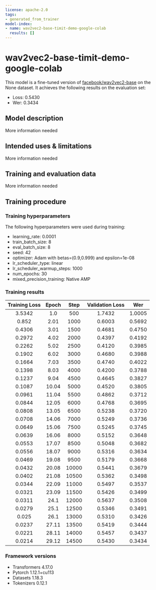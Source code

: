 ```yaml
---
license: apache-2.0
tags:
- generated_from_trainer
model-index:
- name: wav2vec2-base-timit-demo-google-colab
  results: []
---
```


<!-- This model card has been generated automatically according to the information the Trainer had access to. You
should probably proofread and complete it, then remove this comment. -->

# wav2vec2-base-timit-demo-google-colab

This model is a fine-tuned version of [facebook/wav2vec2-base](https://huggingface.co/facebook/wav2vec2-base) on the None dataset.
It achieves the following results on the evaluation set:
- Loss: 0.5430
- Wer: 0.3434

## Model description

More information needed

## Intended uses & limitations

More information needed

## Training and evaluation data

More information needed

## Training procedure

### Training hyperparameters

The following hyperparameters were used during training:
- learning_rate: 0.0001
- train_batch_size: 8
- eval_batch_size: 8
- seed: 42
- optimizer: Adam with betas=(0.9,0.999) and epsilon=1e-08
- lr_scheduler_type: linear
- lr_scheduler_warmup_steps: 1000
- num_epochs: 30
- mixed_precision_training: Native AMP

### Training results

| Training Loss | Epoch | Step  | Validation Loss | Wer    |
|:-------------:|:-----:|:-----:|:---------------:|:------:|
| 3.5342        | 1.0   | 500   | 1.7432          | 1.0005 |
| 0.852         | 2.01  | 1000  | 0.6003          | 0.5692 |
| 0.4306        | 3.01  | 1500  | 0.4681          | 0.4750 |
| 0.2972        | 4.02  | 2000  | 0.4397          | 0.4192 |
| 0.2262        | 5.02  | 2500  | 0.4120          | 0.3985 |
| 0.1902        | 6.02  | 3000  | 0.4680          | 0.3988 |
| 0.1664        | 7.03  | 3500  | 0.4740          | 0.4022 |
| 0.1398        | 8.03  | 4000  | 0.4200          | 0.3788 |
| 0.1237        | 9.04  | 4500  | 0.4645          | 0.3827 |
| 0.1087        | 10.04 | 5000  | 0.4520          | 0.3805 |
| 0.0961        | 11.04 | 5500  | 0.4862          | 0.3712 |
| 0.0844        | 12.05 | 6000  | 0.4768          | 0.3695 |
| 0.0808        | 13.05 | 6500  | 0.5238          | 0.3720 |
| 0.0708        | 14.06 | 7000  | 0.5249          | 0.3736 |
| 0.0649        | 15.06 | 7500  | 0.5245          | 0.3745 |
| 0.0639        | 16.06 | 8000  | 0.5152          | 0.3648 |
| 0.0553        | 17.07 | 8500  | 0.5048          | 0.3682 |
| 0.0556        | 18.07 | 9000  | 0.5316          | 0.3634 |
| 0.0469        | 19.08 | 9500  | 0.5179          | 0.3668 |
| 0.0432        | 20.08 | 10000 | 0.5441          | 0.3679 |
| 0.0402        | 21.08 | 10500 | 0.5362          | 0.3498 |
| 0.0344        | 22.09 | 11000 | 0.5497          | 0.3537 |
| 0.0321        | 23.09 | 11500 | 0.5426          | 0.3499 |
| 0.0311        | 24.1  | 12000 | 0.5637          | 0.3508 |
| 0.0279        | 25.1  | 12500 | 0.5346          | 0.3491 |
| 0.025         | 26.1  | 13000 | 0.5310          | 0.3426 |
| 0.0237        | 27.11 | 13500 | 0.5419          | 0.3444 |
| 0.0221        | 28.11 | 14000 | 0.5457          | 0.3437 |
| 0.0214        | 29.12 | 14500 | 0.5430          | 0.3434 |


### Framework versions

- Transformers 4.17.0
- Pytorch 1.12.1+cu113
- Datasets 1.18.3
- Tokenizers 0.12.1
